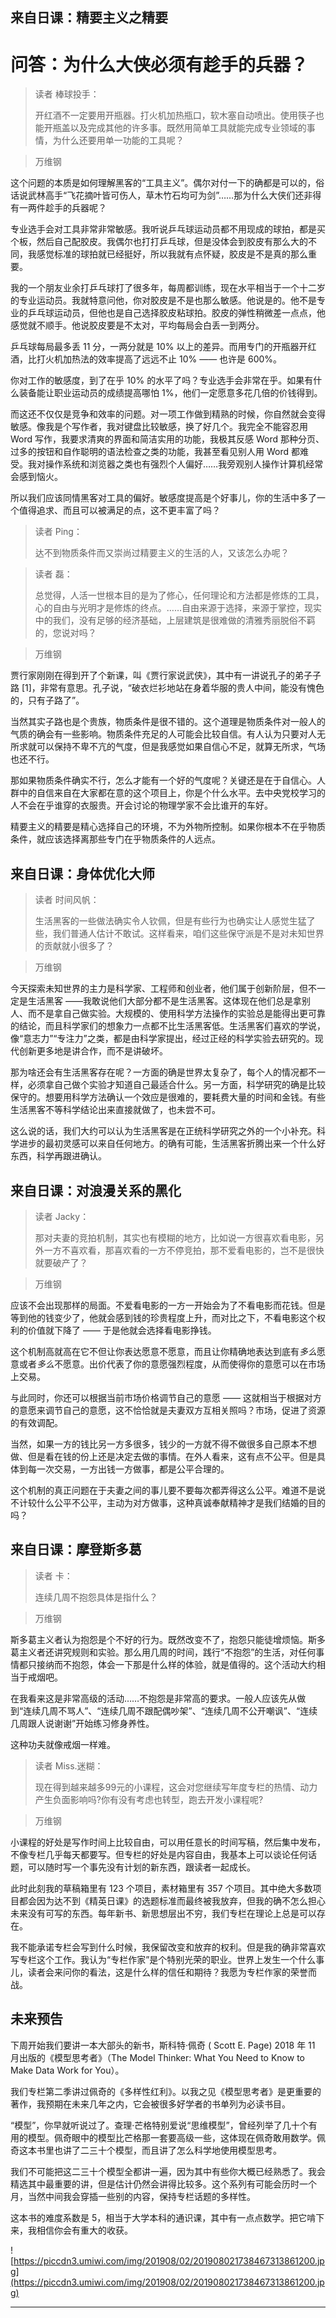 ## 来自日课：精要主义之精要

# 问答：为什么大侠必须有趁手的兵器？

> 读者 棒球投手：
> 
> 开红酒不一定要用开瓶器。打火机加热瓶口，软木塞自动喷出。使用筷子也能开瓶盖以及完成其他的许多事。既然用简单工具就能完成专业领域的事情，为什么还要用单一功能的工具呢？

> 万维钢

这个问题的本质是如何理解黑客的“工具主义”。偶尔对付一下的确都是可以的，俗话说武林高手“飞花摘叶皆可伤人，草木竹石均可为剑”……那为什么大侠们还非得有一两件趁手的兵器呢？

专业选手会对工具非常非常敏感。我听说乒乓球运动员都不用现成的球拍，都是买个板，然后自己配胶皮。我偶尔也打打乒乓球，但是没体会到胶皮有那么大的不同，我感觉标准的球拍就已经挺好，所以我就有点怀疑，胶皮是不是真的那么重要。

我的一个朋友业余打乒乓球打了很多年，每周都训练，现在水平相当于一个十二岁的专业运动员。我就特意问他，你对胶皮是不是也那么敏感。他说是的。他不是专业的乒乓球运动员，但他也是自己选择胶皮粘球拍。胶皮的弹性稍微差一点点，他感觉就不顺手。他说胶皮要是不太对，平均每局会白丢一到两分。

乒乓球每局最多丢 11 分，一两分就是 10% 以上的差异。而用专门的开瓶器开红酒，比打火机加热法的效率提高了远远不止 10% —— 也许是 600%。

你对工作的敏感度，到了在乎 10% 的水平了吗？专业选手会非常在乎。如果有什么装备能让职业运动员的成绩提高哪怕 1%，他们一定愿意多花几倍的价钱得到。

而这还不仅仅是竞争和效率的问题。对一项工作做到精熟的时候，你自然就会变得敏感。像我是个写作者，我对键盘比较敏感，换了好几个。我完全不能容忍用 Word 写作，我要求清爽的界面和简洁实用的功能，我极其反感 Word 那种分页、过多的按钮和自作聪明的语法检查之类的功能，我甚至看见别人用 Word 都难受。我对操作系统和浏览器之类也有强烈个人偏好……我旁观别人操作计算机经常会感到恼火。

所以我们应该同情黑客对工具的偏好。敏感度提高是个好事儿，你的生活中多了一个值得追求、而且可以被满足的点，这不更丰富了吗？

> 读者 Ping：
> 
> 达不到物质条件而又崇尚过精要主义的生活的人，又该怎么办呢？

> 读者 磊：
> 
> 总觉得，人活一世根本目的是为了修心，任何理论和方法都是修炼的工具，心的自由与光明才是修炼的终点。……自由来源于选择，来源于掌控，现实中的我们，没有足够的经济基础，上层建筑是很难做的清雅秀丽脱俗不羁的，您说对吗？

> 万维钢

贾行家刚刚在得到开了个新课，叫《贾行家说武侠》，其中有一讲说孔子的弟子子路 [1]，非常有意思。孔子说，“破衣烂衫地站在身着华服的贵人中间，能没有愧色的，只有子路了”。

当然其实子路也是个贵族，物质条件是很不错的。这个道理是物质条件对一般人的气质的确会有一些影响。物质条件充足的人可能会比较自信。有人认为只要对人无所求就可以保持不卑不亢的气度，但是我感觉如果自信心不足，就算无所求，气场也还不行。

那如果物质条件确实不行，怎么才能有一个好的气度呢？关键还是在于自信心。人群中的自信来自在大家都在意的这个项目上，你是个什么水平。去中央党校学习的人不会在乎谁穿的衣服贵。开会讨论的物理学家不会比谁开的车好。

精要主义的精要是精心选择自己的环境，不为外物所控制。如果你根本不在乎物质条件，就应该选择离那些专门在乎物质条件的人远点。

## 来自日课：身体优化大师

> 读者 时间风帆：
> 
> 生活黑客的一些做法确实令人钦佩，但是有些行为也确实让人感觉生猛了些，我们普通人估计不敢试。这样看来，咱们这些保守派是不是对未知世界的贡献就小很多了？

> 万维钢

今天探索未知世界的主力是科学家、工程师和创业者，他们属于创新阶层，但不一定是生活黑客 ——我敢说他们大部分都不是生活黑客。这体现在他们总是拿别人、而不是拿自己做实验。大规模的、使用科学方法操作的实验总是能得出更可靠的结论，而且科学家们的想象力一点都不比生活黑客低。生活黑客们喜欢的学说，像“意志力”“专注力”之类，都是由科学家提出，经过正经的科学实验去研究的。现代创新更多地是讲合作，而不是讲破坏。

那为啥还会有生活黑客存在呢？一方面的确是世界太复杂了，每个人的情况都不一样，必须拿自己做个实验才知道自己最适合什么。另一方面，科学研究的确是比较保守的。想要用科学方法确认一个效应是很难的，要耗费大量的时间和金钱。有些生活黑客不等科学结论出来直接就做了，也未尝不可。

这么说的话，我们大约可以认为生活黑客是在正统科学研究之外的一个小补充。科学进步的最初灵感可以来自任何地方。的确有可能，生活黑客折腾出来一个什么好东西，科学再跟进确认。

## 来自日课：对浪漫关系的黑化

> 读者 Jacky：
> 
> 那对夫妻的竞拍机制，其实也有模糊的地方，比如说一方很喜欢看电影，另外一方不喜欢看，那喜欢看的一方不停竞拍，那不爱看电影的，岂不是很快就要破产了？

> 万维钢

应该不会出现那样的局面。不爱看电影的一方一开始会为了不看电影而花钱。但是等到他的钱变少了，他就会感到钱的珍贵程度上升，而对比之下，不看电影这个权利的价值就下降了 —— 于是他就会选择看电影挣钱。

这个机制高就高在它不但让你表达愿意不愿意，而且让你精确地表达到底有*多么*愿意或者*多么*不愿意。出价代表了你的意愿强烈程度，从而使得你的意愿可以在市场上交易。

与此同时，你还可以根据当前市场价格调节自己的意愿 —— 这就相当于根据对方的意愿来调节自己的意愿，这不恰恰就是夫妻双方互相关照吗？市场，促进了资源的有效调配。

当然，如果一方的钱比另一方多很多，钱少的一方就不得不做很多自己原本不想做、但是看在钱的份上还是决定去做的事情。在外人看来，这有点不公平。但是具体到每一次交易，一方出钱一方做事，都是公平合理的。

这个机制的真正问题在于夫妻之间的事儿要不要每次都弄得这么公平。难道不是说不计较什么公平不公平，主动为对方做事，这种真诚奉献精神才是我们结婚的目的吗？

## 来自日课：摩登斯多葛

> 读者 卡：
> 
> 连续几周不抱怨具体是指什么？

> 万维钢

斯多葛主义者认为抱怨是个不好的行为。既然改变不了，抱怨只能徒增烦恼。斯多葛主义者还讲究规则和实验。那么用几周的时间，践行“不抱怨”的生活，对任何事情都只接纳而不抱怨，体会一下那是什么样的体验，就是值得的。这个活动大约相当于戒烟吧。

在我看来这是非常高级的活动……不抱怨是非常高的要求。一般人应该先从做到“连续几周不骂人”、“连续几周不跟配偶吵架”、“连续几周不公开嘲讽”、“连续几周跟人说谢谢”开始练习修身养性。

这种功夫就像戒烟一样难。

> 读者 Miss.迷糊：
> 
> 现在得到越来越多99元的小课程，这会对您继续写年度专栏的热情、动力产生负面影响吗?你有没有考虑也转型，跑去开发小课程呢?

> 万维钢

小课程的好处是写作时间上比较自由，可以用任意长的时间写稿，然后集中发布，不像专栏几乎每天都要写。但专栏的好处是内容自由，我基本上可以谈论任何话题，可以随时写一个事先没有计划的新东西，跟读者一起成长。

此时此刻我的草稿箱里有 123 个项目，素材箱里有 357 个项目。其中绝大多数项目都会因为达不到《精英日课》的选题标准而最终被我放弃，但我的确不怎么担心未来没有可写的东西。每年新书、新思想层出不穷，我们专栏在理论上总是可以存在。

我不能承诺专栏会写到什么时候，我保留改变和放弃的权利。但是我的确非常喜欢写专栏这个工作。我认为“专栏作家”是个特别光荣的职业。世界上发生一个什么事儿，读者会来问你的看法，这是什么样的信任和期待？我愿为专栏作家的荣誉而战。

## 未来预告

下周开始我们要讲一本大部头的新书，斯科特·佩奇 ( Scott E. Page) 2018 年 11 月出版的《模型思考者》（The Model Thinker: What You Need to Know to Make Data Work for You）。

我们专栏第二季讲过佩奇的《多样性红利》。以我之见《模型思考者》是更重要的著作，我预期在未来几年之内，它会被很多好学者的书单列为必读书目。

“模型”，你早就听说过了。查理·芒格特别爱说“思维模型”，曾经列举了几十个有用的模型。佩奇眼中的模型比芒格那一套要高级一些，这体现在佩奇敢用数学。佩奇这本书里也讲了二三十个模型，而且讲了怎么科学地使用模型思考。

我们不可能把这二三十个模型全都讲一遍，因为其中有些你大概已经熟悉了。我会精选其中最重要的讲，但是估计仍然会讲得比较多。这个系列有可能会历时一个月，当然中间我会穿插一些别的内容，保持专栏话题的多样性。

这本书的难度系数是 5，相当于大学本科的通识课，其中有一点点数学。把它啃下来，我相信你会有重大的收获。

![https://piccdn3.umiwi.com/img/201908/02/201908021738467313861200.jpg](https://piccdn3.umiwi.com/img/201908/02/201908021738467313861200.jpg)

---
